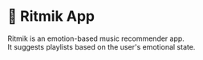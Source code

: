 # 🎵 Ritmik App

Ritmik is an emotion-based music recommender app.  
It suggests playlists based on the user's emotional state.